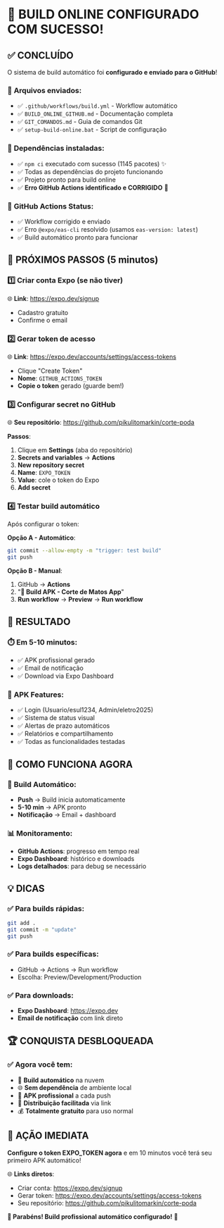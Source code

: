 # 🎉 BUILD ONLINE CONFIGURADO COM SUCESSO!

## ✅ **CONCLUÍDO**

O sistema de build automático foi **configurado e enviado para o GitHub**!

### 📁 **Arquivos enviados:**
- ✅ `.github/workflows/build.yml` - Workflow automático
- ✅ `BUILD_ONLINE_GITHUB.md` - Documentação completa
- ✅ `GIT_COMANDOS.md` - Guia de comandos Git
- ✅ `setup-build-online.bat` - Script de configuração

### 🔧 **Dependências instaladas:**
- ✅ `npm ci` executado com sucesso (1145 pacotes) ✨
- ✅ Todas as dependências do projeto funcionando  
- ✅ Projeto pronto para build online
- ✅ **Erro GitHub Actions identificado e CORRIGIDO** 🔧

### 🔧 **GitHub Actions Status:**
- ✅ Workflow corrigido e enviado
- ✅ Erro `@expo/eas-cli` resolvido (usamos `eas-version: latest`)
- ✅ Build automático pronto para funcionar

## 🔧 **PRÓXIMOS PASSOS (5 minutos)**

### 1️⃣ **Criar conta Expo** (se não tiver)
🌐 **Link**: https://expo.dev/signup
- Cadastro gratuito
- Confirme o email

### 2️⃣ **Gerar token de acesso**
🌐 **Link**: https://expo.dev/accounts/settings/access-tokens
- Clique "Create Token"
- **Nome**: `GITHUB_ACTIONS_TOKEN`
- **Copie o token** gerado (guarde bem!)

### 3️⃣ **Configurar secret no GitHub**
🌐 **Seu repositório**: https://github.com/pikulitomarkin/corte-poda

**Passos**:
1. Clique em **Settings** (aba do repositório)
2. **Secrets and variables** → **Actions**
3. **New repository secret**
4. **Name**: `EXPO_TOKEN`
5. **Value**: cole o token do Expo
6. **Add secret**

### 4️⃣ **Testar build automático**
Após configurar o token:

**Opção A - Automático**: 
```bash
git commit --allow-empty -m "trigger: test build"
git push
```

**Opção B - Manual**:
1. GitHub → **Actions** 
2. "**📱 Build APK - Corte de Matos App**"
3. **Run workflow** → **Preview** → **Run workflow**

## 🚀 **RESULTADO**

### ⏱️ **Em 5-10 minutos**:
- ✅ APK profissional gerado
- ✅ Email de notificação
- ✅ Download via Expo Dashboard

### 📱 **APK Features**:
- ✅ Login (Usuario/esul1234, Admin/eletro2025)
- ✅ Sistema de status visual 
- ✅ Alertas de prazo automáticos
- ✅ Relatórios e compartilhamento
- ✅ Todas as funcionalidades testadas

## 🎯 **COMO FUNCIONA AGORA**

### 🔄 **Build Automático**:
- **Push** → Build inicia automaticamente
- **5-10 min** → APK pronto
- **Notificação** → Email + dashboard

### 📊 **Monitoramento**:
- **GitHub Actions**: progresso em tempo real
- **Expo Dashboard**: histórico e downloads
- **Logs detalhados**: para debug se necessário

## 💡 **DICAS**

### ✅ **Para builds rápidas**:
```bash
git add .
git commit -m "update"
git push
```

### ✅ **Para builds específicas**:
- GitHub → Actions → Run workflow
- Escolha: Preview/Development/Production

### ✅ **Para downloads**:
- **Expo Dashboard**: https://expo.dev
- **Email de notificação** com link direto

## 🏆 **CONQUISTA DESBLOQUEADA**

### ✅ **Agora você tem**:
- 🤖 **Build automático** na nuvem
- 🌐 **Sem dependência** de ambiente local  
- 📱 **APK profissional** a cada push
- 🚀 **Distribuição facilitada** via link
- 💰 **Totalmente gratuito** para uso normal

## 🎯 **AÇÃO IMEDIATA**

**Configure o token EXPO_TOKEN agora** e em 10 minutos você terá seu primeiro APK automático!

🌐 **Links diretos**:
- Criar conta: https://expo.dev/signup
- Gerar token: https://expo.dev/accounts/settings/access-tokens  
- Seu repositório: https://github.com/pikulitomarkin/corte-poda

**🎉 Parabéns! Build profissional automático configurado!** 🚀
